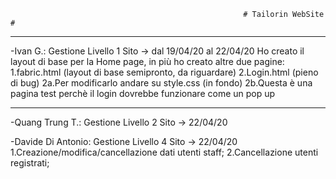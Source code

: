                                                         # Tailorin WebSite #
***********************************************************************************************************************************
-Ivan G.: Gestione Livello 1 Sito -> dal 19/04/20 al 22/04/20
Ho creato il layout di base per la Home page, in più ho creato altre due pagine:
  1.fabric.html (layout di base semipronto, da riguardare)
  2.Login.html (pieno di bug)
    2a.Per modificarlo andare su style.css (in fondo)
    2b.Questa è una pagina test perchè il login dovrebbe funzionare come un pop up
***********************************************************************************************************************************

-Quang Trung T.: Gestione Livello 2 Sito -> 22/04/20

-Davide Di Antonio: Gestione Livello 4 Sito -> 22/04/20
1.Creazione/modifica/cancellazione dati utenti staff;
2.Cancellazione utenti registrati;
